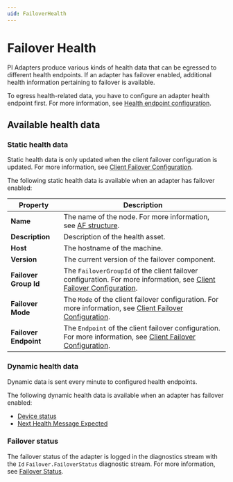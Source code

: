 ```yaml
---
uid: FailoverHealth
---
```


# Failover Health

PI Adapters produce various kinds of health data that can be egressed to different health endpoints. If an adapter has failover enabled, additional health information pertaining to failover is available.

To egress health-related data, you have to configure an adapter health endpoint first. For more information, see [Health endpoint configuration](xref:HealthEndpointConfiguration).

## Available health data

### Static health data

Static health data is only updated when the client failover configuration is updated. For more information, see [Client Failover Configuration](xref:ClientFailoverConfiguration).

The following static health data is available when an adapter has failover enabled:

| Property | Description |
---------|---------
| **Name** | The name of the node. For more information, see [AF structure](#af-structure). |
| **Description** | Description of the health asset. |
| **Host** | The hostname of the machine. | 
| **Version** | The current version of the failover component. |
| **Failover Group Id** | The `FailoverGroupId` of the client failover configuration. For more information, see  [Client Failover Configuration](xref;ClientFailoverConfiguration).|
| **Failover Mode** | The `Mode` of the client failover configuration. For more information, see [Client Failover Configuration](xref;ClientFailoverConfiguration). |
| **Failover Endpoint** | The `Endpoint` of the client failover configuration. For more information, see [Client Failover Configuration](xref;ClientFailoverConfiguration). |

### Dynamic health data

Dynamic data is sent every minute to configured health endpoints.

The following dynamic health data is available when an adapter has failover enabled:

- [Device status](xref:DeviceStatus)
- [Next Health Message Expected](xref:NextHealthMessageExpected)

### Failover status

The failover status of the adapter is logged in the diagnostics stream with the `Id` `Failover.FailoverStatus` diagnostic stream. For more information, see [Failover Status](xref:FailoverStatus).